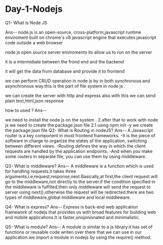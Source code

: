# Day-1-Nodejs
Q1- What is Node JS

Ans-- 
    node.js is an open-source, cross-platform,javascript runtime enviroment built on chrome's v8 javascript engine that executes javascript code outside a web browser 

node js open source server enviroments its allow us to run on the server

it is a intermidiate between the frond end and the backend

it will get the data from database and provide it to frontend

we can perform CRUD operation in node js by in both synchronous and asynchronous way.this is the part of file system in node js .

we can create the server with http and express also.with this we can send plain text,html,json response

how to used ? Ans--

we need to install the node js on the system . 2.after that to work with node js we need to create the package.json file 2.1 using npm init -y we create the package.json file
Q2- What is Routing in nodeJS? Ans-- A Javascript router is a key component in most frontend frameworks. -It is the piece of software in charge to organize the states of the application, switching between different views. -Routing defines the way in which the client requests are handled by the application endpoints. -And when you make some routers in separate file, you can use them by using middleware.

Q3- What is middleware? Ans-- A middleware is a function which is used for handling requests.it takes three arguments,i.e,request,response,next.Basically,at first,the client request will go to the middleware,not directly to the server.if the condition specified in the middleware is fulfilled,then only middleware will send the request to server using next(),otherwise the request will be redirected.there are two types of middleware,global middleware and local middleware.

Q4- What is express? Ans-- Express is back-end web application framework of nodejs that provides us with broad features for building web and mobile applications.It is faster,unopinionated and minimalistic.

Q5- What is module? Ans-- A module is similar to a js library.it has set of functions or reusable code writen over there that we can use in our application.we import a module in nodejs by using the require() method.
